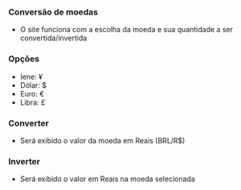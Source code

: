 ### Conversão de moedas
<ul><li>O site funciona com a escolha da moeda e sua quantidade a ser convertida/invertida</li></ul>

### Opções
<ul><li>Iene: ¥</li><li>Dólar: $</li><li>Euro: €</li><li>Libra: £</li></ul>

### Converter
<ul><li>Será exibido o valor da moeda em Reais (BRL/R$)</li></ul>

### Inverter
<ul><li>Será exibido o valor em Reais na moeda selecionada</li></ul>
